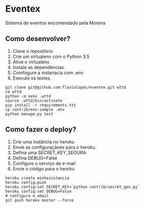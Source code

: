 # Eventex

Sistema de eventos encomendado pela Morena

## Como desenvolver?

1. Clone o repositório
2. Crie um virtualenv com o Python 3.5
3. Ative o virtualenv.
4. Instale as dependências.
5. Comfogure a instanacia com .env
6. Execute os testes.

```console
git clone git@github.com:flaviolopes/eventex.git wttd
cd wttd
python -m venv .wttd
source .wttd/bin/activate
pip install -r requirements.txt
cp contrib/env-sample .env
python manage.py test
```



## Como fazer o deploy?

1. Crie uma instância no heroku
2. Envie as configuraçãoes para o heroku.
3. Defina uma SECRET_KEY_SEGURA
4. Defina DEBUG=False
5. Configure o serviço de e-mail
6. Envie o código para o heorku

```console
heroku create minhainstancia
heroku config:push
heroku config:set SECRET_KEY=`python contrib/secret_gen.py`
heroku config:set DEBUG=False
# configuro o email
git push heroku master --force
```